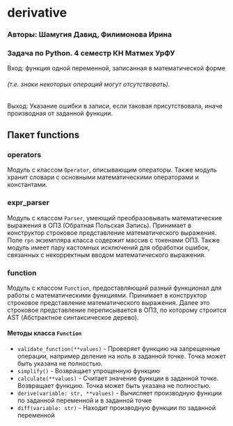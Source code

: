 # derivative
### Авторы: Шамугия Давид, Филимонова Ирина
### Задача по Python. 4 семестр КН Матмех УрФУ
Вход: функция одной переменной, записанная в математической форме
###### (т.е. знаки некоторых операций могут отсутствовать).

Выход: Указание ошибки в записи, если таковая присутствовала, иначе производная от заданной функции.

## Пакет functions

### operators
Модуль с классом `Operator`, описывающим операторы. Также модуль хранит словари с основными математическими операторами и константами.

### expr_parser
Модуль с классом `Parser`, умеющий преобразовывать математические выражения в ОПЗ (Обратная Польская Запись). Принимает в конструктор строковое представление математического выражения. Поле `rpn` экземпляра класса содержит массив с токенами ОПЗ. Также модуль имеет пару кастомных исключений для обработки ошибок, связанных с некорректным вводом математического выражения.

### function
Модуль с классом `Function`, предоставляющий разный функционал для работы с математическими функциями. Принимает в конструктор строковое представление математического выражения. Далее это строковое представление переписывается в ОПЗ, по которому строится AST (Абстрактное синтаксическое дерево).
#### Методы класса `Function`
+ `validate_function(**values)` - Проверяет функцию на запрещенные операции, например деление на ноль в заданной точке. Точка может быть указана не полностью.
+ `simplify()` - Возвращает упрощенную функцию
+ `calculate(**values)` - Считает значение функции в заданной точке. Возвращает функцию. Точка может быть указана не полностью.
+ `derive(variable: str, **values)` - Вычисляет производную функции по заданной переменной и в заданной точке
+ `diff(variable: str)` - Находит производную функции по заданной переменной
